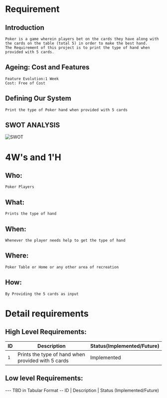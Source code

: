 # Requirement
## Introduction
 	Poker is a game wherein players bet on the cards they have along with the cards on the table (total 5) in order to make the best hand.
 	The Requirement of this project is to print the type of hand when provided with 5 cards.    

## Ageing: Cost and Features
	Feature Evolution:1 Week
	Cost: Free of Cost
## Defining Our System
    Print the type of Poker hand when provided with 5 cards
## SWOT ANALYSIS
![SWOT](https://i.ibb.co/LChjrnK/High-quality-lineup-of-games-being-developed-Stable-consumer-base-Skilled-team-members.jpg)

# 4W&#39;s and 1&#39;H

## Who:
	Poker Players

## What:
	Prints the type of hand 

## When:
	Whenever the player needs help to get the type of hand

## Where:
	Poker Table or Home or any other area of recreation

## How:
	By Providing the 5 cards as input

# Detail requirements
## High Level Requirements: 
ID  | Description         								| Status(Implemented/Future)
--  | --------------------------------------------------| --------------------------
`1` | Prints the type of hand when provided with 5 cards| Implemented


##  Low level Requirements:
--- TBD in Tabular Format 
-- ID | Description | Status (Implemented/Future)
